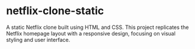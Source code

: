 # netflix-clone-static
A static Netflix clone built using HTML and CSS. This project replicates the Netflix homepage layout with a responsive design, focusing on visual styling and user interface.
